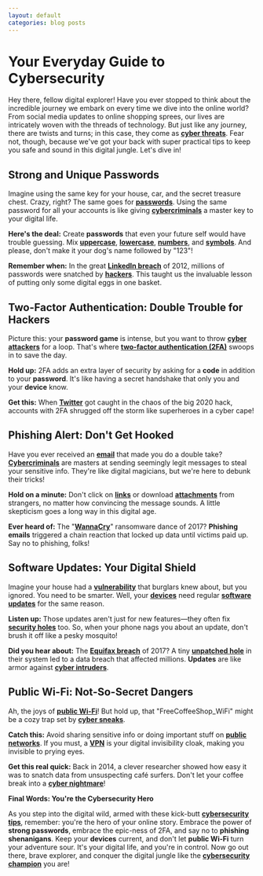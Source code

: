 ```yaml
---
layout: default
categories: blog posts
---
```

# Your Everyday Guide to Cybersecurity
Hey there, fellow digital explorer! Have you ever stopped to think about the incredible journey we embark on every time we dive into the online world? From social media updates to online shopping sprees, our lives are intricately woven with the threads of technology. But just like any journey, there are twists and turns; in this case, they come as **[cyber threats](https://en.wikipedia.org/wiki/Cyber_threat)**. Fear not, though, because we've got your back with super practical tips to keep you safe and sound in this digital jungle. Let's dive in!

## Strong and Unique Passwords

Imagine using the same key for your house, car, and the secret treasure chest. Crazy, right? The same goes for **[passwords](https://en.wikipedia.org/wiki/Password)**. Using the same password for all your accounts is like giving **[cybercriminals](https://en.wikipedia.org/wiki/Cybercrime)** a master key to your digital life.

**Here's the deal:** Create **passwords** that even your future self would have trouble guessing. Mix **[uppercase](https://en.wikipedia.org/wiki/Letter_case)**, **[lowercase](https://en.wikipedia.org/wiki/Letter_case)**, **[numbers](https://en.wikipedia.org/wiki/Number)**, and **[symbols](https://en.wikipedia.org/wiki/Special_character)**. And please, don't make it your dog's name followed by "123"!

**Remember when:** In the great **[LinkedIn breach](https://en.wikipedia.org/wiki/2012_LinkedIn_hack)** of 2012, millions of passwords were snatched by **[hackers](https://en.wikipedia.org/wiki/Hacker)**. This taught us the invaluable lesson of putting only some digital eggs in one basket.

## Two-Factor Authentication: Double Trouble for Hackers

Picture this: your **password game** is intense, but you want to throw **[cyber attackers](https://en.wikipedia.org/wiki/Cyberattack)** for a loop. That's where **[two-factor authentication (2FA)](https://en.wikipedia.org/wiki/Multi-factor_authentication)** swoops in to save the day.

**Hold up:** 2FA adds an extra layer of security by asking for a **code** in addition to your **password**. It's like having a secret handshake that only you and your **device** know.

**Get this:** When **[Twitter](https://en.wikipedia.org/wiki/Twitter)** got caught in the chaos of the big 2020 hack, accounts with 2FA shrugged off the storm like superheroes in a cyber cape!

## Phishing Alert: Don't Get Hooked

Have you ever received an **[email](https://en.wikipedia.org/wiki/Email)** that made you do a double take? **[Cybercriminals](https://en.wikipedia.org/wiki/Cybercrime)** are masters at sending seemingly legit messages to steal your sensitive info. They're like digital magicians, but we're here to debunk their tricks!

**Hold on a minute:** Don't click on **[links](https://en.wikipedia.org/wiki/Hyperlink)** or download **[attachments](https://en.wikipedia.org/wiki/Email_attachment)** from strangers, no matter how convincing the message sounds. A little skepticism goes a long way in this digital age.

**Ever heard of:** The "**[WannaCry](https://en.wikipedia.org/wiki/WannaCry_ransomware_attack)**" ransomware dance of 2017? **Phishing emails** triggered a chain reaction that locked up data until victims paid up. Say no to phishing, folks!

## Software Updates: Your Digital Shield

Imagine your house had a **[vulnerability](https://en.wikipedia.org/wiki/Security_vulnerability)** that burglars knew about, but you ignored. You need to be smarter. Well, your **[devices](https://en.wikipedia.org/wiki/Mobile_device)** need regular **[software updates](https://en.wikipedia.org/wiki/Software_update)** for the same reason.

**Listen up:** Those updates aren't just for new features—they often fix **[security holes](https://en.wikipedia.org/wiki/Security_bug)** too. So, when your phone nags you about an update, don't brush it off like a pesky mosquito!

**Did you hear about:** The **[Equifax breach](https://en.wikipedia.org/wiki/Equifax)** of 2017? A tiny **[unpatched hole](https://en.wikipedia.org/wiki/Software_patch)** in their system led to a data breach that affected millions. **Updates** are like armor against **[cyber intruders](https://en.wikipedia.org/wiki/Cyber_infiltration)**.

## Public Wi-Fi: Not-So-Secret Dangers

Ah, the joys of **[public Wi-Fi](https://en.wikipedia.org/wiki/Public_Wi-Fi)**! But hold up, that "FreeCoffeeShop_WiFi" might be a cozy trap set by **[cyber sneaks](https://en.wikipedia.org/wiki/Hacker)**.

**Catch this:** Avoid sharing sensitive info or doing important stuff on **[public networks](https://en.wikipedia.org/wiki/Public_network)**. If you must, a **[VPN](https://en.wikipedia.org/wiki/Virtual_private_network)** is your digital invisibility cloak, making you invisible to prying eyes.

**Get this real quick:** Back in 2014, a clever researcher showed how easy it was to snatch data from unsuspecting café surfers. Don't let your coffee break into a **[cyber nightmare](https://en.wikipedia.org/wiki/Cybercrime)**!

**Final Words: You're the Cybersecurity Hero**

As you step into the digital wild, armed with these kick-butt **[cybersecurity tips](https://en.wikipedia.org/wiki/Computer_security)**, remember: you're the hero of your online story. Embrace the power of **strong passwords**, embrace the epic-ness of 2FA, and say no to **phishing shenanigans**. Keep your **devices** current, and don't let **public Wi-Fi** turn your adventure sour. It's your digital life, and you're in control. Now go out there, brave explorer, and conquer the digital jungle like the **[cybersecurity champion](https://en.wikipedia.org/wiki/Computer_security)** you are!
